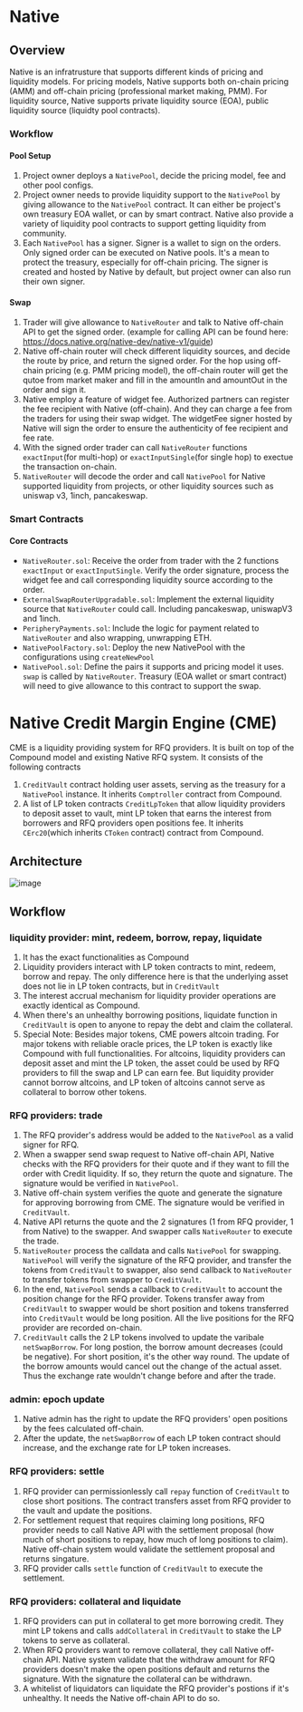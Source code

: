 # Native

## Overview

Native is an infratrusture that supports different kinds of pricing and liquidity models. For pricing models, Native supports both on-chain pricing (AMM) and off-chain pricing (professional market making, PMM). For liquidity source, Native supports private liquidity source (EOA), public liquidity source (liquidty pool contracts).

### Workflow

#### Pool Setup

1. Project owner deploys a `NativePool`, decide the pricing model, fee and other pool configs.
2. Project owner needs to provide liquidity support to the `NativePool` by giving allowance to the `NativePool` contract. It can either be project's own treasury EOA wallet, or can by smart contract. Native also provide a variety of liquidity pool contracts to support getting liquidity from community.
3. Each `NativePool` has a signer. Signer is a wallet to sign on the orders. Only signed order can be executed on Native pools. It's a mean to protect the treasury, especially for off-chain pricing. The signer is created and hosted by Native by default, but project owner can also run their own signer.

#### Swap

1. Trader will give allowance to `NativeRouter` and talk to Native off-chain API to get the signed order. (example for calling API can be found here: https://docs.native.org/native-dev/native-v1/guide)
2. Native off-chain router will check different liquidity sources, and decide the route by price, and return the signed order. For the hop using off-chain pricing (e.g. PMM pricing model), the off-chain router will get the qutoe from market maker and fill in the amountIn and amountOut in the order and sign it.
3. Native employ a feature of widget fee. Authorized partners can register the fee recipient with Native (off-chain). And they can charge a fee from the traders for using their swap widget. The widgetFee signer hosted by Native will sign the order to ensure the authenticity of fee recipient and fee rate.
4. With the signed order trader can call `NativeRouter` functions `exactInput`(for multi-hop) or `exactInputSingle`(for single hop) to exectue the transaction on-chain.
5. `NativeRouter` will decode the order and call `NativePool` for Native supported liquidity from projects, or other liquidity sources such as uniswap v3, 1inch, pancakeswap.

### Smart Contracts

#### Core Contracts

- `NativeRouter.sol`: Receive the order from trader with the 2 functions `exactInput` or `exactInputSingle`. Verify the order signature, process the widget fee and call corresponding liquidity source according to the order.
- `ExternalSwapRouterUpgradable.sol`: Implement the external liquidity source that `NativeRouter` could call. Including pancakeswap, uniswapV3 and 1inch.
- `PeripheryPayments.sol`: Include the logic for payment related to `NativeRouter` and also wrapping, unwrapping ETH.
- `NativePoolFactory.sol`: Deploy the new NativePool with the configurations using `createNewPool`
- `NativePool.sol`: Define the pairs it supports and pricing model it uses. `swap` is called by `NativeRouter`. Treasury (EOA wallet or smart contract) will need to give allowance to this contract to support the swap.

# Native Credit Margin Engine (CME)

CME is a liquidity providing system for RFQ providers. It is built on top of the Compound model and existing Native RFQ system.
It consists of the following contracts

1. `CreditVault` contract holding user assets, serving as the treasury for a `NativePool` instance. It inherits `Comptroller` contract from Compound.
2. A list of LP token contracts `CreditLpToken` that allow liquidity providers to deposit asset to vault, mint LP token that earns the interest from borrowers and RFQ providers open positions fee. It inherits `CErc20`(which inherits `CToken` contract) contract from Compound.

## Architecture

![image](https://github.com/user-attachments/assets/0ce477a6-571e-41cc-94ff-559ff3a91d9c)

## Workflow

### liquidity provider: mint, redeem, borrow, repay, liquidate

1. It has the exact functionalities as Compound
2. Liquidity providers interact with LP token contracts to mint, redeem, borrow and repay. The only difference here is that the underlying asset does not lie in LP token contracts, but in `CreditVault`
3. The interest accrual mechanism for liquidity provider operations are exactly identical as Compound.
4. When there's an unhealthy borrowing positions, liquidate function in `CreditVault` is open to anyone to repay the debt and claim the collateral.
5. Special Note: Besides major tokens, CME powers altcoin trading. For major tokens with reliable oracle prices, the LP token is exactly like Compound with full functionalities. For altcoins, liquidity providers can deposit asset and mint the LP token, the asset could be used by RFQ providers to fill the swap and LP can earn fee. But liquidity provider cannot borrow altcoins, and LP token of altcoins cannot serve as collateral to borrow other tokens.

### RFQ providers: trade

1. The RFQ provider's address would be added to the `NativePool` as a valid signer for RFQ.
2. When a swapper send swap request to Native off-chain API, Native checks with the RFQ providers for their quote and if they want to fill the order with Credit liquidity. If so, they return the quote and signature. The signature would be verified in `NativePool`.
3. Native off-chain system verifies the quote and generate the signature for approving borrowing from CME. The signature would be verified in `CreditVault`.
4. Native API returns the quote and the 2 signatures (1 from RFQ provider, 1 from Native) to the swapper. And swapper calls `NativeRouter` to execute the trade.
5. `NativeRouter` process the calldata and calls `NativePool` for swapping. `NativePool` will verify the signature of the RFQ provider, and transfer the tokens from `CreditVault` to swapper, also send callback to `NativeRouter` to transfer tokens from swapper to `CreditVault`.
6. In the end, `NativePool` sends a callback to `CreditVault` to account the position change for the RFQ provider. Tokens transfer away from `CreditVault` to swapper would be short position and tokens transferred into `CreditVault` would be long position. All the live positions for the RFQ provider are recorded on-chain.
7. `CreditVault` calls the 2 LP tokens involved to update the varibale `netSwapBorrow`. For long postion, the borrow amount decreases (could be negative). For short position, it's the other way round. The update of the borrow amounts would cancel out the change of the actual asset. Thus the exchange rate wouldn't change before and after the trade.

### admin: epoch update

1. Native admin has the right to update the RFQ providers' open positions by the fees calculated off-chain.
2. After the update, the `netSwapBorrow` of each LP token contract should increase, and the exchange rate for LP token increases.

### RFQ providers: settle

1. RFQ provider can permissionlessly call `repay` function of `CreditVault` to close short positions. The contract transfers asset from RFQ provider to the vault and update the positions.
2. For settlement request that requires claiming long positions, RFQ provider needs to call Native API with the settlement proposal (how much of short positions to repay, how much of long positions to claim). Native off-chain system would validate the settlement proposal and returns singature.
3. RFQ provider calls `settle` function of `CreditVault` to execute the settlement.

### RFQ providers: collateral and liquidate

1. RFQ providers can put in collateral to get more borrowing credit. They mint LP tokens and calls `addCollateral` in `CreditVault` to stake the LP tokens to serve as collateral.
2. When RFQ providers want to remove collateral, they call Native off-chain API. Native system validate that the withdraw amount for RFQ providers doesn't make the open positions default and returns the signature. With the signature the collateral can be withdrawn.
3. A whitelist of liquidators can liquidate the RFQ provider's postions if it's unhealthy. It needs the Native off-chain API to do so.
